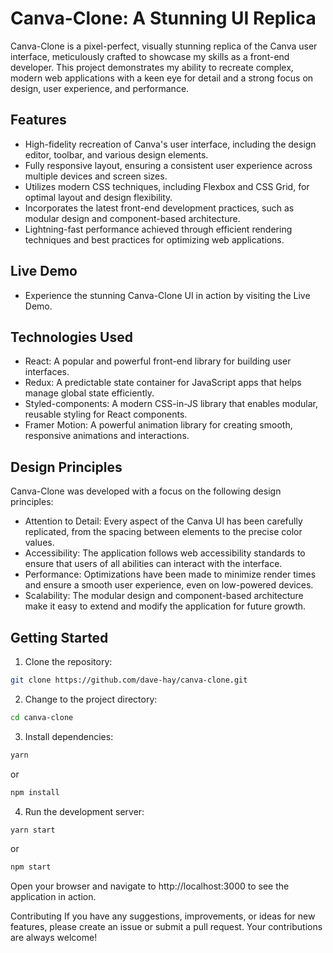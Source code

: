 # Canva-Clone: A Stunning UI Replica

Canva-Clone is a pixel-perfect, visually stunning replica of the Canva user interface, meticulously crafted to showcase my skills as a front-end developer. This project demonstrates my ability to recreate complex, modern web applications with a keen eye for detail and a strong focus on design, user experience, and performance.

## Features

- High-fidelity recreation of Canva's user interface, including the design editor, toolbar, and various design elements.
- Fully responsive layout, ensuring a consistent user experience across multiple devices and screen sizes.
- Utilizes modern CSS techniques, including Flexbox and CSS Grid, for optimal layout and design flexibility.
- Incorporates the latest front-end development practices, such as modular design and component-based architecture.
- Lightning-fast performance achieved through efficient rendering techniques and best practices for optimizing web applications.

## Live Demo

- Experience the stunning Canva-Clone UI in action by visiting the Live Demo.

## Technologies Used

- React: A popular and powerful front-end library for building user interfaces.
- Redux: A predictable state container for JavaScript apps that helps manage global state efficiently.
- Styled-components: A modern CSS-in-JS library that enables modular, reusable styling for React components.
- Framer Motion: A powerful animation library for creating smooth, responsive animations and interactions.

## Design Principles

Canva-Clone was developed with a focus on the following design principles:

- Attention to Detail: Every aspect of the Canva UI has been carefully replicated, from the spacing between elements to the precise color values.
- Accessibility: The application follows web accessibility standards to ensure that users of all abilities can interact with the interface.
- Performance: Optimizations have been made to minimize render times and ensure a smooth user experience, even on low-powered devices.
- Scalability: The modular design and component-based architecture make it easy to extend and modify the application for future growth.

## Getting Started

1. Clone the repository:

```bash
git clone https://github.com/dave-hay/canva-clone.git
```

2. Change to the project directory:

```bash
cd canva-clone
```

3. Install dependencies:

```bash
yarn
```

or

```bash
npm install
```

4. Run the development server:

```bash
yarn start
```

or

```bash
npm start
```

Open your browser and navigate to http://localhost:3000 to see the application in action.

Contributing
If you have any suggestions, improvements, or ideas for new features, please create an issue or submit a pull request. Your contributions are always welcome!

